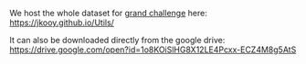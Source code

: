 We host the whole dataset for [grand challenge](https://grand-challenge.org/) here: 
https://jkooy.github.io/Utils/

It can also be downloaded directly from the google drive:
https://drive.google.com/open?id=1o8KOiSlHG8X12LE4Pcxx-ECZ4M8g5AtS
